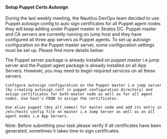#### Setup Puppet Certs Autosign

During the last weekly meeting, the Nautilus DevOps team decided to use Puppet autosign config to auto sign certificates for all Puppet agent nodes they will keep adding under Puppet master in Stratos DC. Puppet master and CA servers are currently running on jump host and they have configured all three app servers as Puppet agents. To set up autosign configuration on the Puppet master server, some configuration settings must be set up. Please find more details below:

The Puppet server package is already installed on puppet master i.e jump server and the Puppet agent package is already installed on all App Servers. However, you may need to begin required services on all these servers.

    Configure autosign configuration on the Puppet master i.e jump server (by creating autosign.conf in puppet configuration directory) and assign certificates for both master node as well as for all agent nodes. Use host's FDQN to assign the certificates.

    Use alias puppet (dns_alt_names) for master node and add its entry in /etc/hosts config file on master i.e Jump Server as well as on all agent nodes i.e App Servers.

Note: Before submitting your task please verify if all certificates have been generated, sometimes it takes time to sign certificates.

